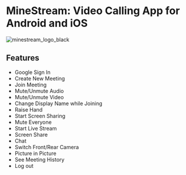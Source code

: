 # MineStream: Video Calling App for Android and iOS
![minestream_logo_black](https://user-images.githubusercontent.com/37849194/210347054-a3a67834-46e6-48da-8e6d-fdb715af80e3.jpg)



## Features

+ Google Sign In
+ Create New Meeting
+ Join Meeting
+ Mute/Unmute Audio
+ Mute/Unmute Video
+ Change Display Name while Joining
+ Raise Hand
+ Start Screen Sharing
+ Mute Everyone
+ Start Live Stream
+ Screen Share
+ Chat
+ Switch Front/Rear Camera
+ Picture in Picture
+ See Meeting History
+ Log out
